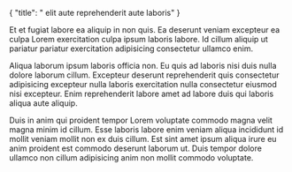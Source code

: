 {
  "title": " elit aute reprehenderit aute laboris"
}

Et et fugiat labore ea aliquip in non quis. Ea deserunt veniam excepteur ea culpa Lorem exercitation culpa ipsum laboris labore. Id cillum aliquip ut pariatur pariatur exercitation adipisicing consectetur ullamco enim.

Aliqua laborum ipsum laboris officia non. Eu quis ad laboris nisi duis nulla dolore laborum cillum. Excepteur deserunt reprehenderit quis consectetur adipisicing excepteur nulla laboris exercitation nulla consectetur eiusmod nisi excepteur. Enim reprehenderit labore amet ad labore duis qui laboris aliqua aute aliquip.

Duis in anim qui proident tempor Lorem voluptate commodo magna velit magna minim id cillum. Esse laboris labore enim veniam aliqua incididunt id mollit veniam mollit non ex duis cillum. Est sint amet ipsum aliqua irure eu anim proident est commodo deserunt laborum ut. Duis tempor dolore ullamco non cillum adipisicing anim non mollit commodo voluptate.